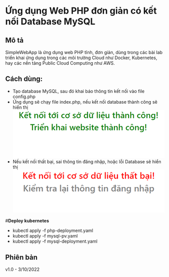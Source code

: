 # Ứng dụng Web PHP đơn giản có kết nối Database MySQL

## Mô tả
SimpleWebApp là ứng dụng web PHP tĩnh, đơn giản, dùng trong các bài lab triển khai ứng dụng trong các môi trường Cloud như Docker, Kubernetes, hay các nền tảng Public Cloud Computing như AWS.

## Cách dùng:

* Tạo database MySQL, sau đó khai báo thông tin kết nối vào file config.php
* Ứng dụng sẽ chạy file index.php, nếu kết nối database thành công sẽ hiển thị
![alt](success.png)
* Nếu kết nối thất bại, sai thông tin đăng nhập, hoặc lỗi Database sẽ hiển thị
![alt](failed.png)

#**Deploy kubernetes**
* kubectl apply -f php-deployment.yaml
* kubectl apply -f mysql-pv.yaml
* kubectl apply -f mysql-deployment.yaml

## Phiên bản
v1.0 - 3/10/2022

